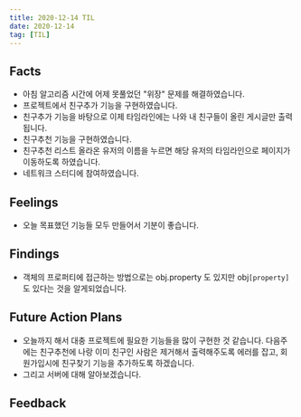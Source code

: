 ```yaml
---
title: 2020-12-14 TIL
date: 2020-12-14
tag: [TIL]
---
```


## Facts

- 아침 알고리즘 시간에 어제 못풀었던 "위장" 문제를 해결하였습니다.
- 프로젝트에서 친구추가 기능을 구현하였습니다.
- 친구추가 기능을 바탕으로 이제 타임라인에는 나와 내 친구들이 올린 게시글만 출력됩니다.
- 친구추천 기능을 구현하였습니다.
- 친구추천 리스트 올라온 유저의 이름을 누르면 해당 유저의 타임라인으로 페이지가 이동하도록 하였습니다.
- 네트워크 스터디에 참여하였습니다.

## Feelings

- 오늘 목표했던 기능들 모두 만들어서 기분이 좋습니다.

## Findings

- 객체의 프로퍼티에 접근하는 방법으로는 obj.property 도 있지만 obj`[property]` 도 있다는 것을 알게되었습니다.

## Future Action Plans

- 오늘까지 해서 대충 프로젝트에 필요한 기능들을 많이 구현한 것 같습니다. 다음주에는 친구추천에 나랑 이미 친구인 사람은 제거해서 출력해주도록 에러를 잡고, 회원가입시에 친구찾기 기능을 추가하도록 하겠습니다.
- 그리고 서버에 대해 알아보겠습니다.

## Feedback
